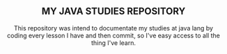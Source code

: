 <h2 align="center">MY JAVA STUDIES REPOSITORY</h2>

<p align="center">
This repository was intend to documentate my studies at java lang by coding every lesson I have and then commit, so I've easy access to all the thing I've learn.
</p>


